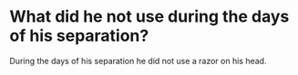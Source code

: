 # What did he not use during the days of his separation?

During the days of his separation he did not use a razor on his head.
